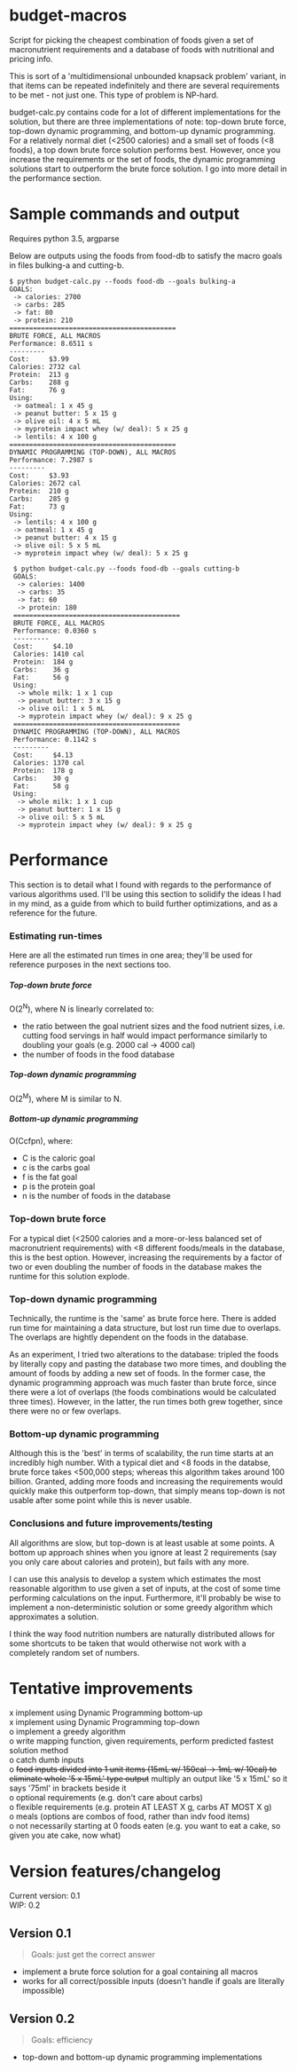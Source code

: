 # budget-macros

Script for picking the cheapest combination of foods given a set of macronutrient requirements and a database of foods with nutritional and pricing info.

This is sort of a 'multidimensional unbounded knapsack problem' variant, in that items can be repeated indefinitely and there are several requirements to be met - not just one. This type of problem is NP-hard.

budget-calc.py contains code for a lot of different implementations for the solution, but there are three implementations of note: top-down brute force, top-down dynamic programming, and bottom-up dynamic programming. For a relatively normal diet (<2500 calories) and a small set of foods (<8 foods), a top down brute force solution performs best. However, once you increase the requirements or the set of foods, the dynamic programming solutions start to outperform the brute force solution. I go into more detail in the performance section.

# Sample commands and output

Requires python 3.5, argparse

Below are outputs using the foods from food-db to satisfy the macro goals in files bulking-a and cutting-b.

```
$ python budget-calc.py --foods food-db --goals bulking-a
GOALS:
 -> calories: 2700
 -> carbs: 285
 -> fat: 80
 -> protein: 210
==========================================
BRUTE FORCE, ALL MACROS
Performance: 8.6511 s
---------
Cost:     $3.99
Calories: 2732 cal
Protein:  213 g
Carbs:    288 g
Fat:      76 g
Using:
 -> oatmeal: 1 x 45 g
 -> peanut butter: 5 x 15 g
 -> olive oil: 4 x 5 mL
 -> myprotein impact whey (w/ deal): 5 x 25 g
 -> lentils: 4 x 100 g
==========================================
DYNAMIC PROGRAMMING (TOP-DOWN), ALL MACROS
Performance: 7.2987 s
---------
Cost:     $3.93
Calories: 2672 cal
Protein:  210 g
Carbs:    285 g
Fat:      73 g
Using:
 -> lentils: 4 x 100 g
 -> oatmeal: 1 x 45 g
 -> peanut butter: 4 x 15 g
 -> olive oil: 5 x 5 mL
 -> myprotein impact whey (w/ deal): 5 x 25 g
```
```
 $ python budget-calc.py --foods food-db --goals cutting-b
 GOALS:
  -> calories: 1400
  -> carbs: 35
  -> fat: 60
  -> protein: 180
 ==========================================
 BRUTE FORCE, ALL MACROS
 Performance: 0.0360 s
 ---------
 Cost:     $4.10
 Calories: 1410 cal
 Protein:  184 g
 Carbs:    36 g
 Fat:      56 g
 Using:
  -> whole milk: 1 x 1 cup
  -> peanut butter: 3 x 15 g
  -> olive oil: 1 x 5 mL
  -> myprotein impact whey (w/ deal): 9 x 25 g
 ==========================================
 DYNAMIC PROGRAMMING (TOP-DOWN), ALL MACROS
 Performance: 0.1142 s
 ---------
 Cost:     $4.13
 Calories: 1370 cal
 Protein:  178 g
 Carbs:    30 g
 Fat:      58 g
 Using:
  -> whole milk: 1 x 1 cup
  -> peanut butter: 1 x 15 g
  -> olive oil: 5 x 5 mL
  -> myprotein impact whey (w/ deal): 9 x 25 g
```

# Performance

This section is to detail what I found with regards to the performance of various algorithms used. I'll be using this section to solidify the ideas I had in my mind, as a guide from which to build further optimizations, and as a reference for the future.

### Estimating run-times

Here are all the estimated run times in one area; they'll be used for reference purposes in the next sections too.

##### Top-down brute force
O(2<sup>N</sup>), where N is linearly correlated to:
- the ratio between the goal nutrient sizes and the food nutrient sizes, i.e. cutting food servings in half would impact performance similarly to doubling your goals (e.g. 2000 cal -> 4000 cal)
- the number of foods in the food database

##### Top-down dynamic programming
O(2<sup>M</sup>), where M is similar to N.

##### Bottom-up dynamic programming
O(Ccfpn), where:
- C is the caloric goal
- c is the carbs goal
- f is the fat goal
- p is the protein goal
- n is the number of foods in the database

### Top-down brute force

For a typical diet (<2500 calories and a more-or-less balanced set of macronutrient requirements) with <8 different foods/meals in the database, this is the best option. However, increasing the requirements by a factor of two or even doubling the number of foods in the database makes the runtime for this solution explode.

### Top-down dynamic programming

Technically, the runtime is the 'same' as brute force here. There is added run time for maintaining a data structure, but lost run time due to overlaps. The overlaps are hightly dependent on the foods in the database.

As an experiment, I tried two alterations to the database: tripled the foods by literally copy and pasting the database two more times, and doubling the amount of foods by adding a new set of foods. In the former case, the dynamic programming approach was much faster than brute force, since there were a lot of overlaps (the foods combinations would be calculated three times). However, in the latter, the run times both grew together, since there were no or few overlaps.

### Bottom-up dynamic programming

Although this is the 'best' in terms of scalability, the run time starts at an incredibly high number. With a typical diet and <8 foods in the databse, brute force takes <500,000 steps; whereas this algorithm takes around 100 billion. Granted, adding more foods and increasing the requirements would quickly make this outperform top-down, that simply means top-down is not usable after some point while this is never usable.

### Conclusions and future improvements/testing

All algorithms are slow, but top-down is at least usable at some points. A bottom up approach shines when you ignore at least 2 requirements (say you only care about calories and protein), but fails with any more.

I can use this analysis to develop a system which estimates the most reasonable algorithm to use given a set of inputs, at the cost of some time performing calculations on the input. Furthermore, it'll probably be wise to implement a non-deterministic solution or some greedy algorithm which approximates a solution.

I think the way food nutrition numbers are naturally distributed allows for some shortcuts to be taken that would otherwise not work with a completely random set of numbers.

# Tentative improvements

x implement using Dynamic Programming bottom-up  
x implement using Dynamic Programming top-down  
o implement a greedy algorithm  
o write mapping function, given requirements, perform predicted fastest solution method  
o catch dumb inputs  
o ~~food inputs divided into 1 unit items (15mL w/ 150cal -> 1mL w/ 10cal) to eliminate whole '5 x 15mL' type output~~ multiply an output like '5 x 15mL' so it says '75ml' in brackets beside it  
o optional requirements (e.g. don't care about carbs)  
o flexible requirements (e.g. protein AT LEAST X g, carbs AT MOST X g)  
o meals (options are combos of food, rather than indv food items)  
o not necessarily starting at 0 foods eaten (e.g. you want to eat a cake, so given you ate cake, now what)  

# Version features/changelog

Current version: 0.1  
WIP: 0.2

## Version 0.1

> Goals: just get the correct answer

- implement a brute force solution for a goal containing all macros
- works for all correct/possible inputs (doesn't handle if goals are literally impossible)

## Version 0.2

> Goals: efficiency

- top-down and bottom-up dynamic programming implementations
